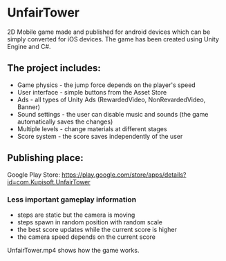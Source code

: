 # UnfairTower
 
2D Mobile game made and published for android devices which
can be simply converted for iOS devices.
The game has been created using Unity Engine and C#.

## The project includes:
- Game physics - the jump force depends on the player's speed
- User interface - simple buttons from the Asset Store
- Ads - all types of Unity Ads (RewardedVideo, NonRevardedVideo, Banner)
- Sound settings - the user can disable music and sounds (the game automatically saves the changes)
- Multiple levels - change materials at different stages
- Score system - the score saves independently of the user

## Publishing place:
Google Play Store: 
https://play.google.com/store/apps/details?id=com.Kupisoft.UnfairTower

### Less important gameplay information
- steps are static but the camera is moving
- steps spawn in random position with random scale
- the best score updates while the current score is higher
- the camera speed depends on the current score

UnfairTower.mp4 shows how the game works.
